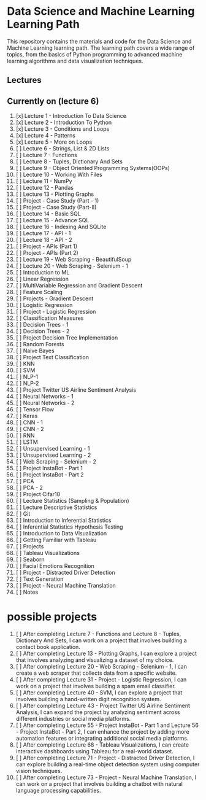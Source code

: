 Data Science and Machine Learning Learning Path
===============================================

This repository contains the materials and code for the Data Science and Machine Learning learning path. The learning path covers a wide range of topics, from the basics of Python programming to advanced machine learning algorithms and data visualization techniques.

Lectures
--------
Currently on (lecture 6)
-------------------------

1.  [x]  Lecture 1 - Introduction To Data Science
2.  [x]  Lecture 2 - Introduction To Python
3.  [x]  Lecture 3 - Conditions and Loops
4.  [x]  Lecture 4 - Patterns
5.  [x]  Lecture 5 - More on Loops
6.  [ ]  Lecture 6 - Strings, List & 2D Lists
7.  [ ]  Lecture 7 - Functions
8.  [ ]  Lecture 8 - Tuples, Dictionary And Sets
9.  [ ]  Lecture 9 - Object Oriented Programming Systems(OOPs)
10. [ ]  Lecture 10 - Working With Files
11. [ ]  Lecture 11 - NumPy
12. [ ]  Lecture 12 - Pandas
13. [ ]  Lecture 13 - Plotting Graphs
14. [ ]  Project - Case Study (Part - 1)
15. [ ]  Project - Case Study (Part-II)
16. [ ]  Lecture 14 - Basic SQL
17. [ ]  Lecture 15 - Advance SQL
18. [ ]  Lecture 16 - Indexing And SQLite
19. [ ]  Lecture 17 - API - 1
20. [ ]  Lecture 18 - API - 2
21. [ ]  Project - APIs (Part 1)
22. [ ]  Project - APIs (Part 2)
23. [ ]  Lecture 19 - Web Scraping - BeautifulSoup
24. [ ]  Lecture 20 - Web Scraping - Selenium - 1
25. [ ]  Introduction to ML
26. [ ]  Linear Regression
27. [ ]  MultiVariable Regression and Gradient Descent
28. [ ]  Feature Scaling
29. [ ]  Projects - Gradient Descent
30. [ ]  Logistic Regression
31. [ ]  Project - Logistic Regression
32. [ ]  Classification Measures
33. [ ]  Decision Trees - 1
34. [ ]  Decision Trees - 2
35. [ ]  Project Decision Tree Implementation
36. [ ]  Random Forests
37. [ ]  Naive Bayes
38. [ ]  Project Text Classification
39. [ ]  KNN
40. [ ]  SVM
41. [ ]  NLP-1
42. [ ]  NLP-2
43. [ ]  Project Twitter US Airline Sentiment Analysis
44. [ ]  Neural Networks - 1
45. [ ]  Neural Networks - 2
46. [ ]  Tensor Flow
47. [ ]  Keras
48. [ ]  CNN - 1
49. [ ]  CNN - 2
50. [ ]  RNN
51. [ ]  LSTM
52. [ ]  Unsupervised Learning - 1
53. [ ]  Unsupervised Learning - 2
54. [ ]  Web Scraping - Selenium - 2
55. [ ]  Project InstaBot - Part 1
56. [ ]  Project InstaBot - Part 2
57. [ ]  PCA
58. [ ]  PCA - 2
59. [ ]  Project Cifar10
60. [ ]  Lecture Statistics (Sampling & Population)
61. [ ]  Lecture Descriptive Statistics
62. [ ]  Git
63. [ ]  Introduction to Inferential Statistics
64. [ ]  Inferential Statistics Hypothesis Testing
65. [ ]  Introduction to Data Visualization
66. [ ]  Getting Familiar with Tableau
67. [ ]  Projects
68. [ ]  Tableau Visualizations
69. [ ]  Seaborn
70. [ ]  Facial Emotions Recognition
71. [ ]  Project - Distracted Driver Detection
72. [ ]  Text Generation
73. [ ]  Project - Neural Machine Translation
74. [ ]  Notes

# possible projects

1. [ ]  After completing Lecture 7 - Functions and Lecture 8 - Tuples, Dictionary And Sets, I can work on a project that involves building a contact book application.
2. [ ]  After completing Lecture 13 - Plotting Graphs, I can explore a project that involves analyzing and visualizing a dataset of my choice.
3. [ ]  After completing Lecture 20 - Web Scraping - Selenium - 1, I can create a web scraper that collects data from a specific website.
4. [ ]  After completing Lecture 31 - Project - Logistic Regression, I can work on a project that involves building a spam email classifier.
5. [ ]  After completing Lecture 40 - SVM, I can explore a project that involves building a hand-written digit recognition system.
6. [ ]  After completing Lecture 43 - Project Twitter US Airline Sentiment Analysis, I can expand the project by analyzing sentiment across different industries or social media platforms.
7. [ ]  After completing Lecture 55 - Project InstaBot - Part 1 and Lecture 56 - Project InstaBot - Part 2, I can enhance the project by adding more automation features or integrating additional social media platforms.
8. [ ]  After completing Lecture 68 - Tableau Visualizations, I can create interactive dashboards using Tableau for a real-world dataset.
9. [ ]  After completing Lecture 71 - Project - Distracted Driver Detection, I can explore building a real-time object detection system using computer vision techniques.
10. [ ]  After completing Lecture 73 - Project - Neural Machine Translation, I can work on a project that involves building a chatbot with natural language processing capabilities.